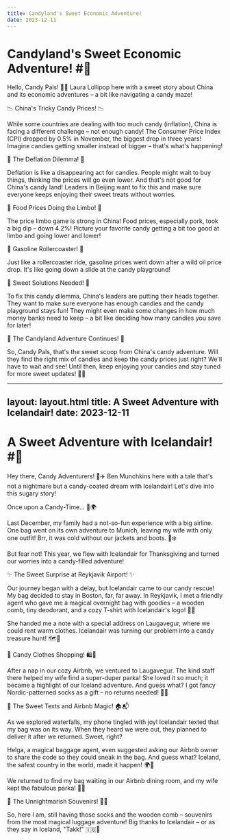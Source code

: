 ```yaml
---
title: Candyland's Sweet Economic Adventure!
date: 2023-12-11
---
```

# Candyland's Sweet Economic Adventure! #🍬

Hello, Candy Pals! 🌈✨ Laura Lollipop here with a sweet story about China and its economic adventures – a bit like navigating a candy maze!

📉 China's Tricky Candy Prices! 📉

While some countries are dealing with too much candy (inflation), China is facing a different challenge – not enough candy! The Consumer Price Index (CPI) dropped by 0.5% in November, the biggest drop in three years! Imagine candies getting smaller instead of bigger – that's what's happening!

🍬 The Deflation Dilemma! 🍬

Deflation is like a disappearing act for candies. People might wait to buy things, thinking the prices will go even lower. And that's not good for China's candy land! Leaders in Beijing want to fix this and make sure everyone keeps enjoying their sweet treats without worries.

🍔 Food Prices Doing the Limbo! 🍔

The price limbo game is strong in China! Food prices, especially pork, took a big dip – down 4.2%! Picture your favorite candy getting a bit too good at limbo and going lower and lower!

🚗 Gasoline Rollercoaster! 🚗

Just like a rollercoaster ride, gasoline prices went down after a wild oil price drop. It's like going down a slide at the candy playground!

🎈 Sweet Solutions Needed! 🎈

To fix this candy dilemma, China's leaders are putting their heads together. They want to make sure everyone has enough candies and the candy playground stays fun! They might even make some changes in how much money banks need to keep – a bit like deciding how many candies you save for later!

🌟 The Candyland Adventure Continues! 🌟

So, Candy Pals, that's the sweet scoop from China's candy adventure. Will they find the right mix of candies and keep the candy prices just right? We'll have to wait and see! Until then, keep enjoying your candies and stay tuned for more sweet updates! 🍭🎉

---
layout: layout.html
title: A Sweet Adventure with Icelandair!
date: 2023-12-11
---
# A Sweet Adventure with Icelandair! #🍭

Hey there, Candy Adventurers! 🌈✈️ Ben Munchkins here with a tale that's not a nightmare but a candy-coated dream with Icelandair! Let's dive into this sugary story!

Once upon a Candy-Time... 🍬🌍

Last December, my family had a not-so-fun experience with a big airline. One bag went on its own adventure to Munich, leaving my wife with only one outfit! Brr, it was cold without our jackets and boots. 😬❄️

But fear not! This year, we flew with Icelandair for Thanksgiving and turned our worries into a candy-filled adventure!

✨ The Sweet Surprise at Reykjavik Airport! ✨

Our journey began with a delay, but Icelandair came to our candy rescue! My bag decided to stay in Boston, far, far away. In Reykjavik, I met a friendly agent who gave me a magical overnight bag with goodies – a wooden comb, tiny deodorant, and a cozy T-shirt with Icelandair's logo! 🌙🧴

She handed me a note with a special address on Laugavegur, where we could rent warm clothes. Icelandair was turning our problem into a candy treasure hunt! 🗺️🍭

🎒 Candy Clothes Shopping! 🛍️🧤

After a nap in our cozy Airbnb, we ventured to Laugavegur. The kind staff there helped my wife find a super-duper parka! She loved it so much; it became a highlight of our Iceland adventure. And guess what? I got fancy Nordic-patterned socks as a gift – no returns needed! 🎁🧦

📱 The Sweet Texts and Airbnb Magic! 🏠📬

As we explored waterfalls, my phone tingled with joy! Icelandair texted that my bag was on its way. When they heard we were out, they planned to deliver it after we returned. Sweet, right?

Helga, a magical baggage agent, even suggested asking our Airbnb owner to share the code so they could sneak in the bag. And guess what? Iceland, the safest country in the world, made it happen! 🌍🔐

We returned to find my bag waiting in our Airbnb dining room, and my wife kept the fabulous parka! 🏡🌈

🎉 The Unnightmarish Souvenirs! 🎁🌟

So, here I am, still having those socks and the wooden comb – souvenirs from the most magical luggage adventure! Big thanks to Icelandair – or as they say in Iceland, "Takk!" 🇮🇸🍬